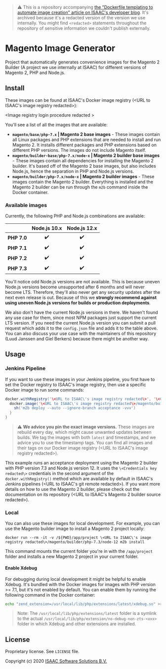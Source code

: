 > ⚠️ This is a repository accompanying [the "Dockerfile templating to automate image creation" article on ISAAC's developer blog](https://www.isaac.nl/nl/developer-blog/dockerfile-templating-to-automate-image-creation). It's archived because it's a redacted version of the version we use internally. You might find `<redacted>` statements throughout the repository of sensitive information we couldn't publish externally.

# Magento Image Generator

Project that automatically generates convenience images for the Magento 2 Builder (A project we use internally at ISAAC) for different versions of Magento 2, PHP and Node.js.

## Install

These images can be found at ISAAC's Docker image registry (\<URL to ISAAC's image registry redacted\>):

\<Image registry login procedure redacted \>

You'll see a list of all the images that are available:

- **`magento/base/php-7.x` | Magento 2 base images** - These images contain all Linux packages and PHP extensions that are needed to install and run Magento 2. It installs different packages and PHP extensions based on different PHP versions. The images do not include Magento itself.
- **`magento/builder-base/php-7.x/node-x` | Magento 2 builder base images** - These images contain all dependencies for installing the Magento 2 builder. It's based off of the Magento 2 base images, but also includes Node.js, hence the separation in PHP and Node.js versions.
- **`magento/builder/php-7.x/node-x` | Magento 2 builder images** - These images contain the Magento 2 builder. Everything is installed and the Magento 2 builder can be run through the `m2b` command inside the Docker container.

### Available images

Currently, the following PHP and Node.js combinations are available:

|             | Node.js 10.x | Node.js 12.x |
| ----------- | :----------: | :----------: |
| **PHP 7.0** |      ✔️      |      ✔️      |
| **PHP 7.1** |      ✔️      |      ✔️      |
| **PHP 7.2** |      ✔️      |      ✔️      |
| **PHP 7.3** |      ✔️      |      ✔️      |

You'll notice odd Node.js versions are not available. This is because uneven Node.js versions become unsupported after 6 months and will never become LTS. Therefore, they'll also never get any security updates after the next even release is out. Because of this we **strongly recommend against using uneven Node.js versions for builds or production deployments**.

We also don't have the current Node.js versions in there. We haven't found any use case for them, since most NPM packages just support the current LTS version. If you need the current Node.js version you can submit a pull request which adds it to the `config.json` file and adds it to the table above. You can also discuss your use case with the maintainers of this repository (Luud Janssen and Giel Berkers) because there might be another way.

## Usage

### Jenkins Pipeline

If you want to use these images in your Jenkins pipeline, you first have to set the Docker registry to ISAAC's image registry, then use a specific Docker image to run some commands:

```groovy
docker.withRegistry('\<URL to ISAAC\'s image registry redacted\>', '\<Credentials key redacted\>') {
  docker.image('\<URL to ISAAC\'s image registry redacted\>/magento/builder/php-7.3-node-12').inside() {
    sh('m2b deploy --auto --ignore-branch acceptance -vvv')
  }
}
```

> ⚠️ **We advice you pin the exact image versions.** These images are rebuild every day, which might cause unwanted updates between builds. We tag the images with both `latest` and timestamps, and we advice you to use the timestamp tags. You can find all images and their tags on our Docker image registry (\<URL to ISAAC's image registry redacted\>).

This example runs an acceptance deployment using the Magento 2 builder with PHP version 7.3 and Node.js version 12. It uses the `\<Credentials key redacted\>` credentials in the second argument of the `docker.withRegistry()` method which are available by default in ISAAC's Jenkins pipelines (\<URL to ISAAC's git remote redacted\>). If you want more details on how to use the Magento 2 builder, please check out the documentation on its repository (\<URL to ISAAC's Magento 2 builder source redacted\>).

### Local

You can also use these images for local development. For example, you can use the Magento builder image to install a Magento 2 project locally:

```shell
docker run --rm -it -v /${PWD}/app/project \<URL to ISAAC\'s image registry redacted\>/magento/builder/php-7.3/node-12 m2b install
```

This command mounts the current folder you're in with the `/app/project` folder and installs a new Magento 2 project in your current folder.

#### Enable Xdebug

For debugging during local development it might be helpful to enable Xdebug. It's bundled with the Docker images for images with PHP version >= 7.1, but it's not enabled by default. You can enable them by running the following command in the Docker container:

```bash
echo "zend_extension=/usr/local/lib/php/extensions/latest/xdebug.so" >> /usr/local/etc/php/conf.d/phpunit.ini
```

> Note: The `/usr/local/lib/php/extensions/latest` folder is a symlink to the actual `/usr/local/lib/php/extension/no-debug-non-zts-<xxx>` folder in which Xdebug and other extensions are installed.

## License

Proprietary license. See `LICENSE` file.

Copyright (c) 2020 [ISAAC Software Solutions B.V.](https://www.isaac.nl)
